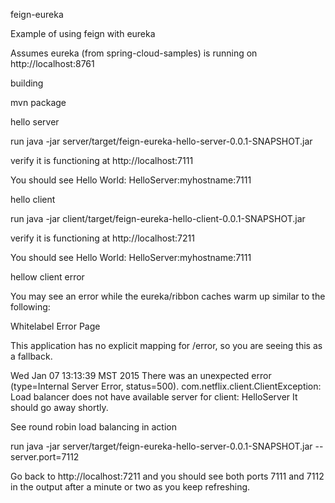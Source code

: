 feign-eureka

Example of using feign with eureka

Assumes eureka (from spring-cloud-samples) is running on http://localhost:8761

building

mvn package

hello server

run java -jar server/target/feign-eureka-hello-server-0.0.1-SNAPSHOT.jar

verify it is functioning at http://localhost:7111

You should see Hello World: HelloServer:myhostname:7111

hello client

run java -jar client/target/feign-eureka-hello-client-0.0.1-SNAPSHOT.jar

verify it is functioning at http://localhost:7211

You should see Hello World: HelloServer:myhostname:7111

hellow client error

You may see an error while the eureka/ribbon caches warm up similar to the following:

Whitelabel Error Page

This application has no explicit mapping for /error, so you are seeing this as a fallback.

Wed Jan 07 13:13:39 MST 2015
There was an unexpected error (type=Internal Server Error, status=500).
com.netflix.client.ClientException: Load balancer does not have available server for client: HelloServer
It should go away shortly.

See round robin load balancing in action

run java -jar server/target/feign-eureka-hello-server-0.0.1-SNAPSHOT.jar --server.port=7112

Go back to http://localhost:7211 and you should see both ports 7111 and 7112 in the output after a minute or two as you keep refreshing.

